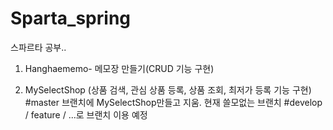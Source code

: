 # Sparta_spring
스파르타 공부..



1. Hanghaememo- 메모장 만들기(CRUD 기능 구현)

2. MySelectShop (상품 검색, 관심 상품 등록, 상품 조회, 최저가 등록 기능 구현)
#master 브랜치에 MySelectShop만들고 지움. 현재 쓸모없는 브랜치
#develop / feature / ...로 브랜치 이용 예정
